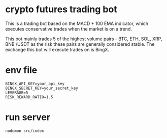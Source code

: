 # crypto futures trading bot
This is a trading bot based on the MACD + 100 EMA indicator, which executes conservative trades when the market is on a trend. 

This bot mainly trades 5 of the highest volume pairs - BTC, ETH, SOL, XRP, BNB /USDT as the risk these pairs are generally considered stable. The exchange this bot will execute trades on is BingX.

# env file
```
BINGX_API_KEY=your_api_key
BINGX_SECRET_KEY=your_secret_key
LEVERAGE=5
RISK_REWARD_RATIO=1.5
```

# run server
```nodemon src/index```